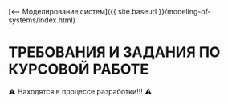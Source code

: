 [⟵ Моделирование систем]({{ site.baseurl }}/modeling-of-systems/index.html)

# **ТРЕБОВАНИЯ И ЗАДАНИЯ ПО КУРСОВОЙ РАБОТЕ**

⚠️ Находятся в процессе разработки!!! ⚠️
